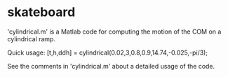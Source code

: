 # skateboard
'cylindrical.m' is a Matlab code for computing the motion of the COM on a cylindrical ramp.

Quick usage: 
[t,h,ddh] = cylindrical(0.02,3,0.8,0.9,14.74,-0.025,-pi/3);

See the comments in 'cylindrical.m' about a detailed usage of the code. 
